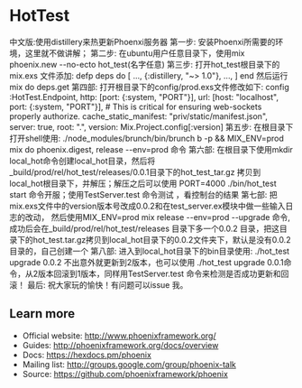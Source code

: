# HotTest

中文版:使用distillery来热更新Phoenxi服务器
第一步:
	安装Phoenxi所需要的环境，这里就不做讲解；
第二步:
	在ubuntu用户任意目录下，使用mix phoenix.new --no-ecto hot_test(名字任意)
第三步:
	打开hot_test根目录下的mix.exs 文件添加:
        defp deps do
          [ ...,
            {:distillery, "~> 1.0"},
            ...,
          ]
         end
	然后运行  mix do deps.get
第四部:
	打开根目录下的config/prod.exs文件修改如下:
		config :HotTest.Endpoint,
          	http: [port: {:system, "PORT"}],
          	url: [host: "localhost", port: {:system, "PORT"}], # This is critical for ensuring web-sockets properly authorize.
          	cache_static_manifest: "priv/static/manifest.json",
          	server: true,
          	root: ".",
          	version: Mix.Project.config[:version]
第五步:
	在根目录下打开shell使用: 
	./node_modules/brunch/bin/brunch b -p && MIX_ENV=prod mix do phoenix.digest, release --env=prod 命令
第六部:
	在根目录下使用mkdir local_hot命令创建local_hot目录，然后将_build/prod/rel/hot_test/releases/0.0.1目录下的hot_test_tar.gz
	拷贝到local_hot根目录下，并解压；解压之后可以使用 PORT=4000 ./bin/hot_test start 命令开服；使用TestServer.test 命令测试
	，看控制台的结果
第七部:
	把mix.exs文件中的version版本号改成0.0.2和在test_server.ex模块中做一些输入日志的改动，
	然后使用MIX_ENV=prod mix release --env=prod --upgrade 命令,成功后会在_build/prod/rel/hot_test/releases 目录下多一个0.0.2
	目录，把这目录下的hot_test.tar.gz拷贝到local_hot目录下的0.0.2文件夹下，默认是没有0.0.2目录的，自己创建一个
第八部: 
	进入到local_hot目录下的bin目录使用: ./hot_test upgrade 0.0.2 不出意外就更新到2版本，也可以使用
   	./hot_test upgrade 0.0.1命令，从2版本回滚到1版本，同样用TestServer.test 命令来检测是否成功更新和回滚！
最后:
	祝大家玩的愉快！有问题可以issue 我。


## Learn more

  * Official website: http://www.phoenixframework.org/
  * Guides: http://phoenixframework.org/docs/overview
  * Docs: https://hexdocs.pm/phoenix
  * Mailing list: http://groups.google.com/group/phoenix-talk
  * Source: https://github.com/phoenixframework/phoenix
